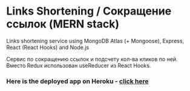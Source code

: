 # Links Shortening / Сокращение ссылок (MERN stack)
Links shortening service using MongoDB Atlas (+ Mongoose), Express, React (React Hooks) and Node.js

Сервис по сокращению ссылок и подсчету кол-ва кликов по ней. 
Вместо Redux использован useReducer из React Hooks.

### Here is the deployed app on Heroku - [click here](https://links-shortening.herokuapp.com/)
